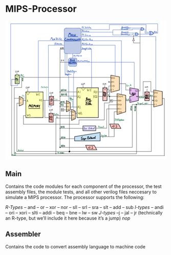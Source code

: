 # MIPS-Processor

![Circuit Diagram](https://github.com/AnthonyKenny98/MIPS-Processor/blob/master/main/Circuit%20Diagram.png)

## Main
Contains the code modules for each component of the processor, the test assembly files, the module tests, and all other verilog files neccesary to simulate a MIPS processor. The processor supports the following:

*R-Types*
– and 
– or 
– xor 
– nor 
– sll 
– srl 
– sra 
– slt 
– add 
– sub
*I-types*
– andi 
– ori 
– xori 
– slti 
– addi 
– beq
– bne 
– lw
– sw
*J-types*
–j
– jal
– jr (technically an R-type, but we’ll include it here because it’s a jump)
*nop*


## Assembler
Contains the code to convert assembly language to machine code
